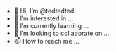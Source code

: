 - 👋 Hi, I’m @tedtedted
- 👀 I’m interested in ...
- 🌱 I’m currently learning ...
- 💞️ I’m looking to collaborate on ...
- 📫 How to reach me ...

<!---
tedtedted/tedtedted is a ✨ special ✨ repository because its `README.md` (this file) appears on your GitHub profile.
You can click the Preview link to take a look at your changes.
--->
